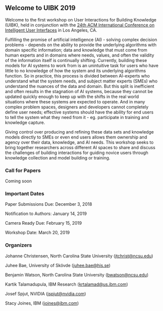 ## Welcome to UIBK 2019

Welcome to the first workshop on User Interactions for Building Knowledge (UIBK), held in conjunction with the [24th ACM International Conference on Intelligent User Interfaces](https://iui.acm.org/2019/) in Los Angeles, CA.

Fulfilling the promise of artificial intelligence (AI) - solving complex decision problems - depends on the ability to provide the underlying algorithms with domain specific information; data and knowledge that must come from human experts and in domains where needs, values, and often the validity of the information itself is continually shifting. Currently, building these models for AI systems to work from is an unintuitive task for users who have little to no knowledge of how the system and its underlying algorithms function. So in practice, this process is divided between AI-experts who understand what the system needs, and subject matter experts (SMEs) who understand the nuances of the data and domain. But this split is inefficient and often results in the stagnation of AI systems, because they cannot be updated quickly enough to keep up with the shifts in the real world situations where these systems are expected to operate. And in many complex problem spaces, designers and developers cannot completely define user needs; effective systems should have the ability for end users to tell the system what they need from it - eg. participate in training and knowledge capture.

Giving control over producing and refining these data sets and knowledge models directly to SMEs or even end users allows them ownership and agency over their data, knowledge, and AI needs. This workshop seeks to bring together researchers across different AI spaces to share and discuss the challenges of building interactions for guiding novice users through knowledge collection and model building or training.

### Call for Papers

Coming soon

[//]: # (Submission Info)

### Important Dates

Paper Submissions Due: December 3, 2018

Notification to Authors: January 14, 2019

Camera Ready Due: February 15, 2019

Workshop Date: March 20, 2019

### Organizers

Johanne Christensen, North Carolina State University (jtchrist@ncsu.edu)

Juhee Bae, University of Skövde (juhee.bae@his.se)

Benjamin Watson, North Carolina State University (bwatson@ncsu.edu)

Kartik Talamadupula, IBM Research (krtalamad@us.ibm.com)

Josef Spjut, NVIDIA (jspjut@nvidia.com)

Stacy Joines, IBM (joines@ibm.com)
